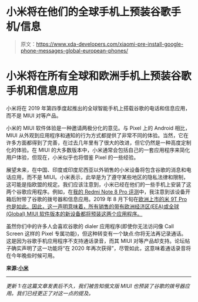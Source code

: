 # 小米将在他们的全球手机上预装谷歌手机/信息

> 原文：<https://www.xda-developers.com/xiaomi-pre-install-google-phone-messages-global-european-phones/>

# 小米将在所有全球和欧洲手机上预装谷歌手机和信息应用

小米将在 2019 年第四季度起推出的全球智能手机上搭载谷歌的电话和信息应用，而不是 MIUI 对等产品。

小米的 MIUI 软件体验是一种邀请两极分化的意见。与 Pixel 上的 Android 相比，MIUI 从外观到应用程序和通知的行为方式都提供了非常不同的体验。当然，它在许多方面都得到了完善，在过去几年里有了很大的改进，但它仍然是一种高度定制化的体验。在 MIUI 的大多数版本中，小米通常会包括自己的一套应用程序来简化用户体验，但现在，小米似乎也将借鉴 Pixel 的一些经验。

展望未来，在中国、印度或印度尼西亚以外销售的小米设备将包含谷歌的消息和电话应用，而不是 MIUI。小米表示，此举是为了遵守某些地区的隐私法律和限制，这可能是指欧盟的规定。我们应该注意到，小米已经在他们的一些手机上安装了这两个谷歌应用程序。例如，在[我的 Redmi Note 8 Pro 评测](https://www.xda-developers.com/xiaomi-redmi-note-8-pro-review-mid-range-performance-champion/)中，我注意到该设备开箱后附带了谷歌的拨号器和信息应用。2019 年 8 月下旬在[欧洲上市的米 9T Pro 也是如此。因此，这一声明意味着，所有销售的带有欧洲经济区(EEA)或全球(Global) MIUI 软件版本的新设备都将预装这两个应用程序。](https://www.xda-developers.com/xiaomi-mi-9t-pro-announced-international-redmi-k20-pro/)

虽然你们中的许多人会喜欢谷歌的 dialer 应用程序(即使你无法访问像 Call Screen 这样的 Pixel 专属功能)，但这种转变有一个缺点:你将无法再记录通话。这是因为谷歌手机应用程序不支持通话录音，而其 MIUI 对等产品却支持。论坛帖子确实声明了这一功能将“在 2020 年再次获得”，尽管如此，这意味着通话录音将在今年晚些时候可用。

**来源:[小米](https://c.mi.com/thread-2777901-1-0.html)**

* * *

*更新 1:在这篇文章发表后不久，我们被告知俄文版 MIUI 也预装了谷歌的拨号器应用。我们已经更正了对这一点的提及。*